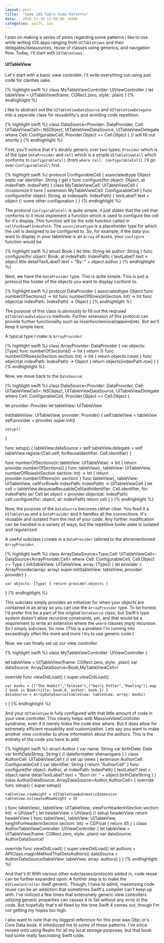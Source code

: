 ```yaml
---
layout: post
title:  "Some iOS Table View Patterns"
date:   2016-11-10 12:00:00 -0400
categories: swift, ios
---
```


I plan on making a series of posts regarding some patterns I like to use while writing iOS apps ranging from `UITableViews` and their delegates/datasources, reuse of classes using generics, and navigation flow. Today, I'll start with `UITableViews.`

#### UITableView ####

Let's start with a basic view controller. I'll write everything out using just code for clarities sake.

{% highlight swift %}
class MyTableViewController: UIViewController {
  let tableView = UITableView(frame: CGRect.zero, style: .plain)
}
{% endhighlight %}

I like to abstract out the `UITableViewDataSource` and `UITableViewDelegate` into a seperate class for reusability's and avoiding code repetition.

{% highlight swift %}
class DataSource<Provider: DataProvider, Cell: UITableViewCell>: NSObject, UITableViewDataSource, UITableViewDelegate where Cell: ConfigurableCell, Provider.Object == Cell.Object {
  // will fill out shortly
}
{% endhighlight %}

First, you'll notice that it's doubly generic over two types: `Provider` which is of the type `DataProvider` and `Cell` which is a simple `UITableViewCell` which conforms to `ConfigurableCell` (from `where Cell: ConfigurableCell`). I'll go over `ConfigurableCell` first.

{% highlight swift %}
protocol ConfigurableCell {
  associatedtype Object
  static var identifier: String { get }
  func configure(for object: Object, at indexPath: IndexPath)
}
class MyTableViewCell: UITableViewCell { //customize it here }
extension MyTableViewCell: ConfigurableCell {
  func configure(for object: String, at indexpath: IndexPath) {
    textLabel?.text = object
    // some other configuration
  }
}
{% endhighlight %}

The protocol `ConfigurableCell` is quite simple, it just states that the cell that conforms to it must implement a function which is used to configure the cell for it's display. This function will be the sole function called in `cellForRowAtIndexPath`. The `associatedtype` is a placeholder type for which the cell is designed to be configured to. So, for example, if the data you want to display in your tableView is an `Array` of `Book`s, your `configure` function would be

{% highlight swift %}
struct Book {
  let title: String
  let author: String
}
func configure(for object: Book, at indexPath: IndexPath) {
  textLabel?.text = object.title
  detailTextLabel?.text = "By: " + object.author
}
{% endhighlight %}

Next, we have the `DataProvider` type. This is quite simple. This is just a protocol the holder of the objects you want to display conform to.

{% highlight swift %}
protocol DataProvider {
  associatedtype Object
  func numberOfSections() -> Int
  func numberOfRows(inSection: Int) -> Int
  func object(at indexPath: IndexPath) -> Object
}
{% endhighlight %}

The purpose of this class is obviously to fill out the reqruied `UITableViewDataSource` methods. Further extension of this protocol can provide further functionality such as insertion/removal/append/etc. But we'll keep it simple here.

A typical type I make is `ArrayProvider`:

{% highlight swift %}
class ArrayProvider<Type>: DataProvider {
  var objects: [Type]
  func numberOfSections() -> Int { return 1}
  func numberOfRows(inSection section: Int) -> Int { return objects.count }
  func object(at indexPath: IndexPath) -> Object { return objects[indexPath.row] }
}
{% endhighlight %}

Now, we move back to the `DataSource`:

{% highlight swift %}
class DataSource<Provider: DataProvider, Cell: UITableViewCell>: NSObject, UITableViewDataSource, UITableViewDelegate where Cell: ConfigurableCell, Provider.Object == Cell.Object {

  let provider: Provider
  let tableView: UITableView

  init(tableView: UITableView, provider: Provider) {
    self.tableView = tableView
    self.provider = provider
    super.init()

    setup()
  }

  func setup() {
    tableView.dataSource = self
    tableView.delegate = self
    tableView.register(Cell.self, forReuseIdentifier: Cell.identifier)
  }

  func numberOfSections(in tableView: UITableView) -> Int {
    return provider.numberOfSections()
  }
  func tableView(_ tableView: UITableView, numberOfRowsInSection section: Int) -> Int {
    return provider.numberOfItems(in: section)
  }
  func tableView(_ tableView: UITableView, cellForRowAt indexPath: IndexPath) -> UITableViewCell {
    let cell = tableView.dequeueReusableCell(withIdentifier: Cell.identifier, for: indexPath) as! Cell
    let object = provider.object(at: indexPath)
    cell.configure(for: object, at: indexPath)
    return cell
  }
}
{% endhighlight %}

Now, the purpose of the `DataSource` becomes rather clear. You feed it a `UITableView` and a `DataProvider` and it handles all the connections. It's reusable and isolated from the rest of your code. Any further modification can be handled in a variety of ways, but the repetitive boiler plate is isolated and regularized.

A useful subclass I create is a `DataProvider` tailored to the aforementioned `ArrayProvider`.

{% highlight swift %}
class ArrayDataSource<Type,Cell: UITableViewCell>: DataSource<ArrayProvider<Type>,Cell> where Cell: ConfigurableCell, Cell.Object == Type {
    init(tableView: UITableView, array: [Type]) {
        let provider = ArrayProvider(array: array)
        super.init(tableView: tableView, provider: provider)
    }

    var objects: [Type] { return provider.objects }
}
{% endhighlight %}

This subclass simply provides an initializer for when your objects are contained in an array so you can use the `ArrayProvider` type. To be honest, I'd prefer this be a part of the original `DataSource` class, but Swift's type system doesn't allow recursive constraints, yet, and that would be a requirement to write an extension where the `where` clauses imply recursion. So I simply subclass, for now. (This is a problem I'm running into exceedingly often the more and more I try to use generic code.)

Now, we can finally set up our view controller.

{% highlight swift %}
class MyTableViewController: UIViewController {

  let tableView = UITableView(frame: CGRect.zero, style: .plain)
  var dataSource: ArrayDataSource<Book,MyTableViewCell>!


  override func viewDidLoad() {
    super.viewDidLoad()

    var books = [("The Hobbit","Tolkien"),("Harry Potter","Rowling")].map { book in Book(title: book.0, author: book.1) }
    dataSource = ArrayDataSource(tableView: tableView, array: books)
  }
}
{% endhighlight %}

And your `UITableView` is fully configured with that little amount of code in your view controller. This clearly helps with MassiveViewController syndrome, even if it merely hides the code else where. But it does allow for extremely efficient reusability and customization. Lets say you want to make another view controller to show information about the authors. This is the entirety of the code you have to add:

{% highlight swift %}
struct Author {
  var name: String
  var birthDate: Date
  var birthDateString: String { // dateformatter shenanigans }
}
class AuthorCell: UITableViewCell { // set up views }
extension AuthorCell: ConfigurableCell {
  var identifier: String { return "AuthorCell" }
  func configure(for object: Author, at indexPath: IndexPath) {
    textLabel?.text = object.name
    detailTextLabel?.text = "Born on: " + object.birthDateString
  }
}
class AuthorDataSource: ArrayDataSource<Author,AuthorCell> {
  override func setup() {
    super.setup()

    tableView.rowHeight = UITableViewAutomaticDimension
    tableView.estimatedRowHeight = 55
  }
  func tableView(_ tableView: UITableView, viewForHeaderInSection section: Int) -> UIView? {
    let headerView = UIView()
    // setup headerView
    return headerView
  }
  func tableView(_ tableView: UITableView, heightForHeaderInSection section: Int) -> CGFloat {
    return 45
  }
}
class AuthorTableViewController: UIViewController {
  let tableView = UITableView(frame: CGRect.zero, style: .plain)
  var dataSource: AuthorDataSource!

  override func viewDidLoad() {
    super.viewDidLoad()
    let authors = APIClass.magicMethodThatGetsAuthors()
    dataSource = AuthorDataSource(tableView: tableView, array: authors)
  }
}
{% endhighlight %}

And that's it! With various other subclasses/protocols added in, code reuse can be further expanded upon. A further step is to make the `UIViewController` itself generic. Though, I have to admit, maximizing code reuse can be an addiction that sometimes Swift's compiler can't keep up with. I've noticed a few times that extensively generic view controllers utilizing generic properties can causes it to fail without any error in the code. But hopefully that's all fixed by the time Swift 4 comes out, though I'm not getting my hopes too high.

I also want to note that my biggest reference for this post was Objc.io's Core Data book. It introduced me to some of these patterns. I've since moved onto using Realm for all my local storage purposes, but that book had some really fascinating Swift code. 
